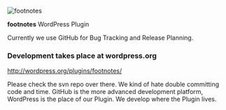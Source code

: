 ![footnotes](https://raw.githubusercontent.com/media-competence-institute/footnotes/master/assets/footnotes.png)

**footnotes** WordPress Plugin

Currently we use GitHub for Bug Tracking and Release Planning.

### Development takes place at wordpress.org ###
http://wordpress.org/plugins/footnotes/

Please check the svn repo over there. We kind of hate double committing code and time.
GitHub is the more advanced development platform, WordPress is the place of our Plugin. We develop where the Plugin lives.
